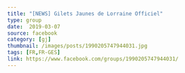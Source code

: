 ```yaml
---
title: "[NEWS] Gilets Jaunes de Lorraine Officiel"
type: group
date:  2019-03-07
source: facebook
category: [gj]
thumbnail: /images/posts/1990205747944031.jpg
tags: [FR,FR-GES]
link: https://www.facebook.com/groups/1990205747944031/
---
```

